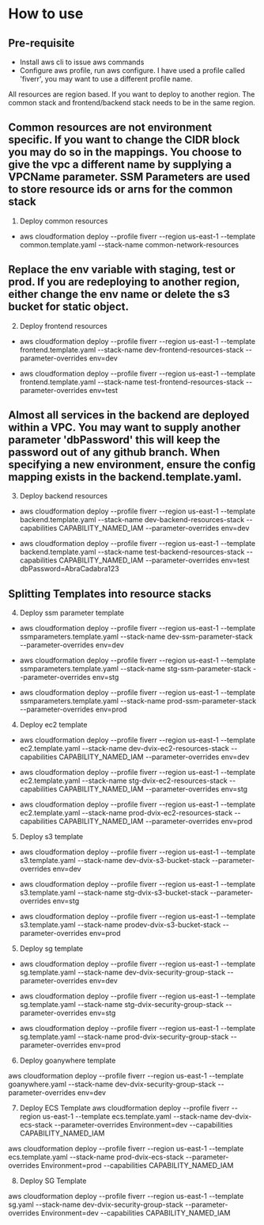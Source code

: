 # How to use

## Pre-requisite
* Install aws cli to issue aws commands
* Configure aws profile, run aws configure. I have used a profile called 'fiverr', you may want to use a different profile name. 


All resources are region based. If you want to deploy to another region. The common stack and frontend/backend stack needs to be in the same region.

## Common resources are not environment specific. If you want to change the CIDR block you may do so in the mappings. You choose to give the vpc a different name by supplying a VPCName parameter. SSM Parameters are used to store resource ids or arns for the common stack

1. Deploy common resources
* aws cloudformation deploy --profile fiverr --region us-east-1 --template common.template.yaml --stack-name common-network-resources

## Replace the env variable with staging, test or prod. If you are redeploying to another region, either change the env name or delete the s3 bucket for static object.

2. Deploy frontend resources

* aws cloudformation deploy --profile fiverr --region us-east-1 --template frontend.template.yaml --stack-name dev-frontend-resources-stack --parameter-overrides env=dev

* aws cloudformation deploy --profile fiverr --region us-east-1 --template frontend.template.yaml --stack-name test-frontend-resources-stack --parameter-overrides env=test

## Almost all services in the backend are deployed within a VPC. You may want to supply another parameter 'dbPassword' this will keep the password out of any github branch. When specifying a new environment, ensure the config mapping exists in the backend.template.yaml.

3. Deploy backend resources

* aws cloudformation deploy --profile fiverr --region us-east-1 --template backend.template.yaml --stack-name dev-backend-resources-stack --capabilities CAPABILITY_NAMED_IAM --parameter-overrides env=dev

* aws cloudformation deploy --profile fiverr --region us-east-1 --template backend.template.yaml --stack-name test-backend-resources-stack --capabilities CAPABILITY_NAMED_IAM --parameter-overrides env=test dbPassword=AbraCadabra123

## Splitting Templates into resource stacks

4. Deploy ssm parameter template

* aws cloudformation deploy --profile fiverr --region us-east-1 --template ssmparameters.template.yaml --stack-name dev-ssm-parameter-stack --parameter-overrides env=dev

* aws cloudformation deploy --profile fiverr --region us-east-1 --template ssmparameters.template.yaml --stack-name stg-ssm-parameter-stack --parameter-overrides env=stg

* aws cloudformation deploy --profile fiverr --region us-east-1 --template ssmparameters.template.yaml --stack-name prod-ssm-parameter-stack --parameter-overrides env=prod

4. Deploy ec2 template

* aws cloudformation deploy --profile fiverr --region us-east-1 --template ec2.template.yaml --stack-name dev-dvix-ec2-resources-stack --capabilities CAPABILITY_NAMED_IAM --parameter-overrides env=dev

* aws cloudformation deploy --profile fiverr --region us-east-1 --template ec2.template.yaml --stack-name stg-dvix-ec2-resources-stack --capabilities CAPABILITY_NAMED_IAM --parameter-overrides env=stg

* aws cloudformation deploy --profile fiverr --region us-east-1 --template ec2.template.yaml --stack-name prod-dvix-ec2-resources-stack --capabilities CAPABILITY_NAMED_IAM --parameter-overrides env=prod

5. Deploy s3 template

* aws cloudformation deploy --profile fiverr --region us-east-1 --template s3.template.yaml --stack-name dev-dvix-s3-bucket-stack --parameter-overrides env=dev

* aws cloudformation deploy --profile fiverr --region us-east-1 --template s3.template.yaml --stack-name stg-dvix-s3-bucket-stack --parameter-overrides env=stg

* aws cloudformation deploy --profile fiverr --region us-east-1 --template s3.template.yaml --stack-name prodev-dvix-s3-bucket-stack --parameter-overrides env=prod


5. Deploy sg template

* aws cloudformation deploy --profile fiverr --region us-east-1 --template sg.template.yaml --stack-name dev-dvix-security-group-stack --parameter-overrides env=dev

* aws cloudformation deploy --profile fiverr --region us-east-1 --template sg.template.yaml --stack-name stg-dvix-security-group-stack --parameter-overrides env=stg

* aws cloudformation deploy --profile fiverr --region us-east-1 --template sg.template.yaml --stack-name prod-dvix-security-group-stack --parameter-overrides env=prod

6. Deploy goanywhere template

aws cloudformation deploy --profile fiverr --region us-east-1 --template goanywhere.yaml --stack-name dev-dvix-security-group-stack --parameter-overrides env=dev

7. Deploy ECS Template
aws cloudformation deploy --profile fiverr --region us-east-1 --template ecs.template.yaml --stack-name dev-dvix-ecs-stack --parameter-overrides Environment=dev --capabilities CAPABILITY_NAMED_IAM

aws cloudformation deploy --profile fiverr --region us-east-1 --template ecs.template.yaml --stack-name prod-dvix-ecs-stack --parameter-overrides Environment=prod --capabilities CAPABILITY_NAMED_IAM

8. Deploy SG Template

aws cloudformation deploy --profile fiverr --region us-east-1 --template sg.yaml --stack-name dev-dvix-security-group-stack --parameter-overrides Environment=dev --capabilities CAPABILITY_NAMED_IAM
